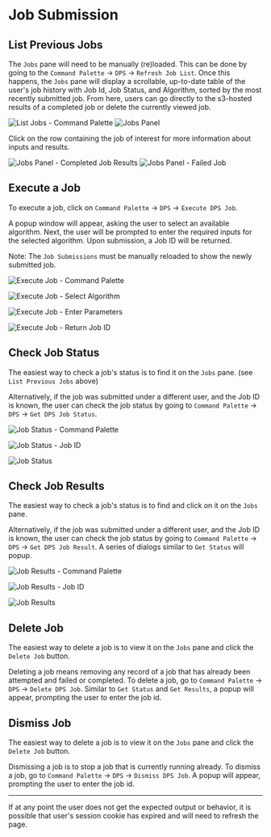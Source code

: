 # Job Submission

## List Previous Jobs

The `Jobs` pane will need to be manually (re)loaded.  This can be done by going to the `Command Palette` -> `DPS` -> `Refresh Job List`.  Once this happens, the `Jobs` pane will display a scrollable, up-to-date table of the user's job history with Job Id, Job Status, and Algorithm, sorted by the most recently submitted job.  From here, users can go directly to the s3-hosted results of a completed job or delete the currently viewed job.

![List Jobs - Command Palette](./images/refresh_jobs.png)
![Jobs Panel](./images/jobs_panel.png)

Click on the row containing the job of interest for more information about inputs and results.

![Jobs Panel - Completed Job Results](./images/jobs_panel_results.png) 
![Jobs Panel - Failed Job](./images/jobs_panel_failed_job.png)

## Execute a Job

To execute a job, click on `Command Palette` -> `DPS` -> `Execute DPS Job`.

A popup window will appear, asking the user to select an available algorithm.
Next, the user will be prompted to enter the required inputs for the selected algorithm.  Upon submission, a Job ID will be returned.

Note: The `Job Submissions` must be manually reloaded to show the newly submitted job.

![Execute Job - Command Palette](./images/execute1.png)

![Execute Job - Select Algorithm](./images/execute2.png)

![Execute Job - Enter Parameters](./images/execute3.png)

![Execute Job - Return Job ID](./images/execute4.png)

## Check Job Status

The easiest way to check a job's status is to find it on the `Jobs` pane.  (see `List Previous Jobs` above)

Alternatively, if the job was submitted under a different user, and the Job ID is known, the user can check the job status by going to `Command Palette` -> `DPS` -> `Get DPS Job Status`.

![Job Status - Command Palette](./images/status1.png)

![Job Status - Job ID](./images/status2.png)

![Job Status](./images/status3.png)

## Check Job Results

The easiest way to check a job's status is to find and click on it on the `Jobs` pane.  

Alternatively, if the job was submitted under a different user, and the Job ID is known, the user can check the job status by going to `Command Palette` -> `DPS` -> `Get DPS Job Result`.  A series of dialogs similar to `Get Status` will popup.

![Job Results - Command Palette](./images/results1.png)

![Job Results - Job ID](./images/results2.png)

![Job Results](./images/results3.png)

## Delete Job

The easiest way to delete a job is to view it on the `Jobs` pane and click the `Delete Job` button.

Deleting a job means removing any record of a job that has already been attempted and failed or completed.  To delete a job, go to `Command Palette` -> `DPS` -> `Delete DPS Job`.  Similar to `Get Status` and `Get Results`, a popup will appear, prompting the user to enter the job id.


## Dismiss Job
The easiest way to delete a job is to view it on the `Jobs` pane and click the `Delete Job` button.

Dismissing a job is to stop a job that is currently running already.  To dismiss a job, go to `Command Palette` -> `DPS` -> `Dismiss DPS Job`.  A popup will appear, prompting the user to enter the job id.


---
If at any point the user does not get the expected output or behavior, it is possible that user's session cookie has expired and will need to refresh the page.